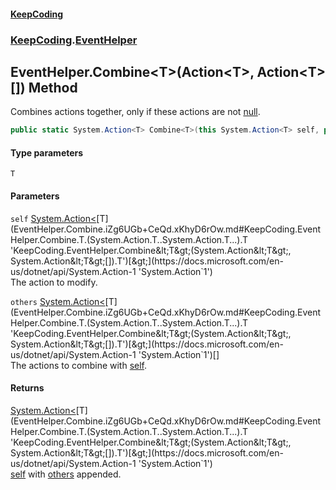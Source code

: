#### [KeepCoding](index.md 'index')
### [KeepCoding](KeepCoding.md 'KeepCoding').[EventHelper](EventHelper.md 'KeepCoding.EventHelper')
## EventHelper.Combine&lt;T&gt;(Action&lt;T&gt;, Action&lt;T&gt;[]) Method
Combines actions together, only if these actions are not [null](https://docs.microsoft.com/en-us/dotnet/csharp/language-reference/keywords/null 'https://docs.microsoft.com/en-us/dotnet/csharp/language-reference/keywords/null').  
```csharp
public static System.Action<T> Combine<T>(this System.Action<T> self, params System.Action<T>[] others);
```
#### Type parameters
<a name='KeepCoding.EventHelper.Combine.T.(System.Action.T..System.Action.T...).T'></a>
`T`  
  
#### Parameters
<a name='KeepCoding.EventHelper.Combine.T.(System.Action.T..System.Action.T...).self'></a>
`self` [System.Action&lt;](https://docs.microsoft.com/en-us/dotnet/api/System.Action-1 'System.Action`1')[T](EventHelper.Combine.iZg6UGb+CeQd.xKhyD6rOw.md#KeepCoding.EventHelper.Combine.T.(System.Action.T..System.Action.T...).T 'KeepCoding.EventHelper.Combine&lt;T&gt;(System.Action&lt;T&gt;, System.Action&lt;T&gt;[]).T')[&gt;](https://docs.microsoft.com/en-us/dotnet/api/System.Action-1 'System.Action`1')  
The action to modify.
  
<a name='KeepCoding.EventHelper.Combine.T.(System.Action.T..System.Action.T...).others'></a>
`others` [System.Action&lt;](https://docs.microsoft.com/en-us/dotnet/api/System.Action-1 'System.Action`1')[T](EventHelper.Combine.iZg6UGb+CeQd.xKhyD6rOw.md#KeepCoding.EventHelper.Combine.T.(System.Action.T..System.Action.T...).T 'KeepCoding.EventHelper.Combine&lt;T&gt;(System.Action&lt;T&gt;, System.Action&lt;T&gt;[]).T')[&gt;](https://docs.microsoft.com/en-us/dotnet/api/System.Action-1 'System.Action`1')[[]](https://docs.microsoft.com/en-us/dotnet/api/System.Array 'System.Array')  
The actions to combine with [self](EventHelper.Combine.iZg6UGb+CeQd.xKhyD6rOw.md#KeepCoding.EventHelper.Combine.T.(System.Action.T..System.Action.T...).self 'KeepCoding.EventHelper.Combine&lt;T&gt;(System.Action&lt;T&gt;, System.Action&lt;T&gt;[]).self').
  
#### Returns
[System.Action&lt;](https://docs.microsoft.com/en-us/dotnet/api/System.Action-1 'System.Action`1')[T](EventHelper.Combine.iZg6UGb+CeQd.xKhyD6rOw.md#KeepCoding.EventHelper.Combine.T.(System.Action.T..System.Action.T...).T 'KeepCoding.EventHelper.Combine&lt;T&gt;(System.Action&lt;T&gt;, System.Action&lt;T&gt;[]).T')[&gt;](https://docs.microsoft.com/en-us/dotnet/api/System.Action-1 'System.Action`1')  
[self](EventHelper.Combine.iZg6UGb+CeQd.xKhyD6rOw.md#KeepCoding.EventHelper.Combine.T.(System.Action.T..System.Action.T...).self 'KeepCoding.EventHelper.Combine&lt;T&gt;(System.Action&lt;T&gt;, System.Action&lt;T&gt;[]).self') with [others](EventHelper.Combine.iZg6UGb+CeQd.xKhyD6rOw.md#KeepCoding.EventHelper.Combine.T.(System.Action.T..System.Action.T...).others 'KeepCoding.EventHelper.Combine&lt;T&gt;(System.Action&lt;T&gt;, System.Action&lt;T&gt;[]).others') appended.
